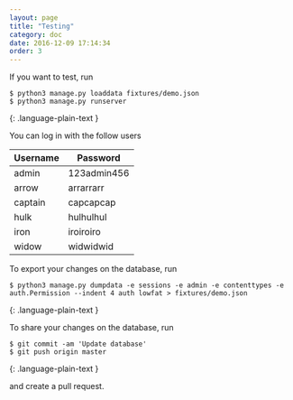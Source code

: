 ```yaml
---
layout: page
title: "Testing"
category: doc
date: 2016-12-09 17:14:34
order: 3
---
```

If you want to test, run

~~~
$ python3 manage.py loaddata fixtures/demo.json
$ python3 manage.py runserver
~~~
{: .language-plain-text }

You can log in with the follow users

| Username | Password    |
| -------- | ----------- |
| admin    | 123admin456 |
| arrow    | arrarrarr   |
| captain  | capcapcap   |
| hulk     | hulhulhul   |
| iron     | iroiroiro   |
| widow    | widwidwid   |

To export your changes on the database, run

~~~
$ python3 manage.py dumpdata -e sessions -e admin -e contenttypes -e auth.Permission --indent 4 auth lowfat > fixtures/demo.json
~~~
{: .language-plain-text }

To share your changes on the database, run

~~~
$ git commit -am 'Update database'
$ git push origin master
~~~
{: .language-plain-text }

and create a pull request.
